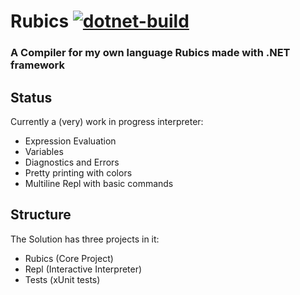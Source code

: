 # Rubics [![dotnet-build](https://github.com/SomeProgInThere/Rubics/actions/workflows/dotnet.yml/badge.svg)](https://github.com/SomeProgInThere/Rubics/actions/workflows/dotnet.yml)

### A Compiler for my own language Rubics made with .NET framework
## Status
Currently a (very) work in progress interpreter:
  
  * Expression Evaluation
  * Variables
  * Diagnostics and Errors
  * Pretty printing with colors
  * Multiline Repl with basic commands

## Structure
The Solution has three projects in it:
  * Rubics (Core Project)
  * Repl (Interactive Interpreter)
  * Tests (xUnit tests)
